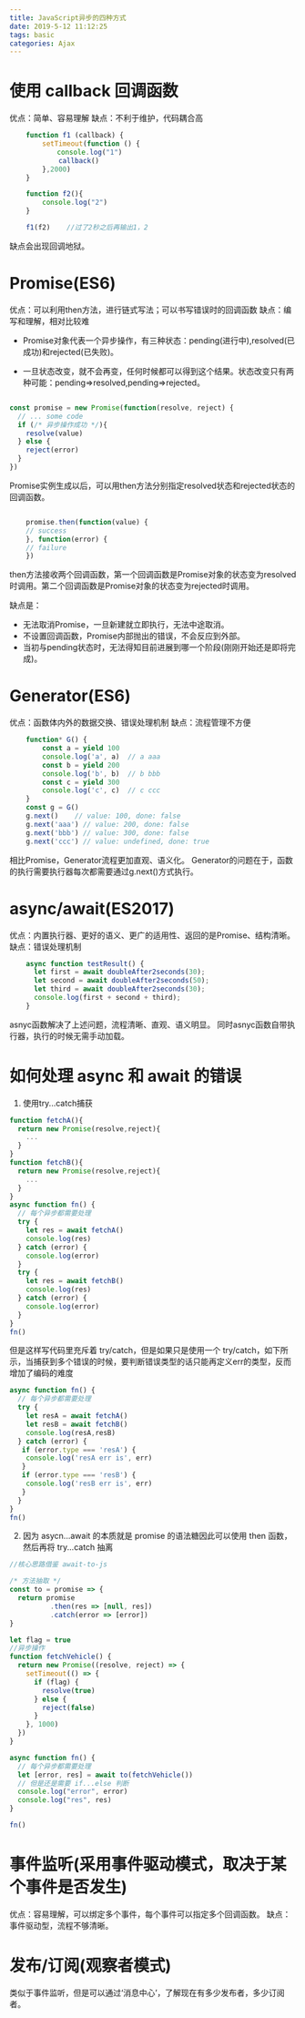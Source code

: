 ```yaml
---
title: JavaScript异步的四种方式
date: 2019-5-12 11:12:25
tags: basic
categories: Ajax
---
```


# 使用 callback 回调函数

优点：简单、容易理解
缺点：不利于维护，代码耦合⾼

```javascript
    function f1 (callback) {
        setTimeout(function () {
    　　　　 console.log("1")
            callback()
        },2000)
    }

    function f2(){
        console.log("2")
    }

    f1(f2)    //过了2秒之后再输出1，2
```

缺点会出现回调地狱。

# Promise(ES6)

优点：可以利⽤then⽅法，进⾏链式写法；可以书写错误时的回调函数
缺点：编写和理解，相对⽐较难

* Promise对象代表一个异步操作，有三种状态：pending(进行中),resolved(已成功)和rejected(已失败)。

* 一旦状态改变，就不会再变，任何时候都可以得到这个结果。状态改变只有两种可能：pending=>resolved,pending=>rejected。

```javascript

const promise = new Promise(function(resolve, reject) {
  // ... some code
  if (/* 异步操作成功 */){
    resolve(value)
  } else {
    reject(error)
  }
})

```

Promise实例生成以后，可以用then方法分别指定resolved状态和rejected状态的回调函数。

```javascript

    promise.then(function(value) {
    // success
    }, function(error) {
    // failure
    })
```

then方法接收两个回调函数，第一个回调函数是Promise对象的状态变为resolved时调用。第二个回调函数是Promise对象的状态变为rejected时调用。

缺点是：

* 无法取消Promise，一旦新建就立即执行，无法中途取消。
* 不设置回调函数，Promise内部抛出的错误，不会反应到外部。
* 当初与pending状态时，无法得知目前进展到哪一个阶段(刚刚开始还是即将完成)。

# Generator(ES6)

优点：函数体内外的数据交换、错误处理机制
缺点：流程管理不⽅便

```javascript
    function* G() {
        const a = yield 100
        console.log('a', a)  // a aaa
        const b = yield 200
        console.log('b', b)  // b bbb
        const c = yield 300
        console.log('c', c)  // c ccc
    }
    const g = G()
    g.next()    // value: 100, done: false
    g.next('aaa') // value: 200, done: false
    g.next('bbb') // value: 300, done: false
    g.next('ccc') // value: undefined, done: true
```

相比Promise，Generator流程更加直观、语义化。
Generator的问题在于，函数的执行需要执行器每次都需要通过g.next()方式执行。

# async/await(ES2017)

优点：内置执⾏器、更好的语义、更⼴的适⽤性、返回的是Promise、结构清晰。
缺点：错误处理机制

```javascript
    async function testResult() {
      let first = await doubleAfter2seconds(30);
      let second = await doubleAfter2seconds(50);
      let third = await doubleAfter2seconds(30);
      console.log(first + second + third);
    }
```

asnyc函数解决了上述问题，流程清晰、直观、语义明显。
同时asnyc函数自带执行器，执行的时候无需手动加载。

# 如何处理 async 和 await 的错误

1. 使用try...catch捕获

```javascript
function fetchA(){
  return new Promise(resolve,reject){
    ...
  }
}
function fetchB(){
  return new Promise(resolve,reject){
    ...
  }
}
async function fn() {
  // 每个异步都需要处理
  try {
    let res = await fetchA()
    console.log(res)
  } catch (error) {
    console.log(error)
  }
  try {
    let res = await fetchB()
    console.log(res)
  } catch (error) {
    console.log(error)
  }
}
fn()
```

但是这样写代码里充斥着 try/catch，但是如果只是使用一个 try/catch，如下所示，当捕获到多个错误的时候，要判断错误类型的话只能再定义err的类型，反而增加了编码的难度

```javascript
async function fn() {
  // 每个异步都需要处理
  try {
    let resA = await fetchA()
    let resB = await fetchB()
    console.log(resA,resB)
  } catch (error) {
   if (error.type === 'resA') {
    console.log('resA err is', err)
   }
   if (error.type === 'resB') {
    console.log('resB err is', err)
   }
  }
}
fn()
```

2. 因为 asycn...await 的本质就是 promise 的语法糖因此可以使用 then 函数，然后再将 try...catch 抽离

```javascript
//核心思路借鉴 await-to-js

/* 方法抽取 */
const to = promise => {
  return promise
          .then(res => [null, res])
          .catch(error => [error])
}

let flag = true
//异步操作
function fetchVehicle() {
  return new Promise((resolve, reject) => {
    setTimeout(() => {
      if (flag) {
        resolve(true)
      } else {
        reject(false)
      }
    }, 1000)
  })
}

async function fn() {
  // 每个异步都需要处理
  let [error, res] = await to(fetchVehicle())
  // 但是还是需要 if...else 判断
  console.log("error", error)
  console.log("res", res)
}

fn()
```

# 事件监听(采⽤事件驱动模式，取决于某个事件是否发⽣)

优点：容易理解，可以绑定多个事件，每个事件可以指定多个回调函数。
缺点：事件驱动型，流程不够清晰。

# 发布/订阅(观察者模式)

类似于事件监听，但是可以通过‘消息中⼼ʼ，了解现在有多少发布者，多少订阅者。